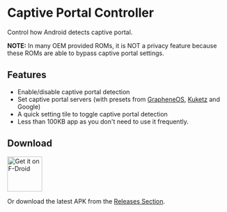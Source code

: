 # Captive Portal Controller

Control how Android detects captive portal.

**NOTE:** In many OEM provided ROMs, it is NOT a privacy feature because these ROMs are able to bypass captive portal settings.

## Features
- Enable/disable captive portal detection
- Set captive portal servers (with presets from [GrapheneOS](https://grapheneos.org/faq#default-connections), [Kuketz](https://www.kuketz-blog.de/empfehlungsecke/#captive-portal) and Google)
- A quick setting tile to toggle captive portal detection
- Less than 100KB app as you don't need to use it frequently.

## Download

[<img src="https://fdroid.gitlab.io/artwork/badge/get-it-on.png"
     alt="Get it on F-Droid"
     height="80">](https://f-droid.org/packages/io.github.muntashirakon.captiveportalcontroller/)

Or download the latest APK from the [Releases Section](https://github.com/MuntashirAkon/CaptivePortalController/releases/latest).
